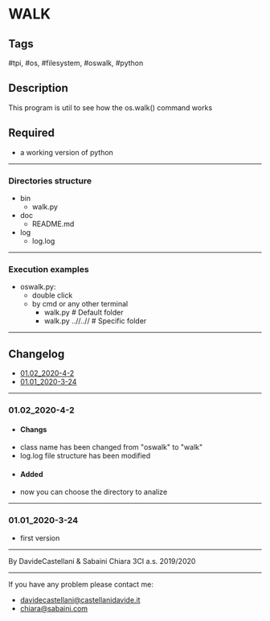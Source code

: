 # WALK

## Tags
 #tpi, #os, #filesystem, #oswalk, #python

## Description
This program is util to see how the os.walk() command works

## Required
- a working version of python
  
---

### Directories structure
- bin
  - walk.py
- doc
  - README.md
- log
  - log.log
---

### Execution examples
- oswalk.py:
  - double click
  - by cmd or any other terminal
    - walk.py                   # Default  folder
    - walk.py ..//..//          # Specific folder

---
## Changelog 
- [01.02_2020-4-2](#0101_2020-4-2)
- [01.01_2020-3-24](#0101_2020-3-24)

---

### 01.02_2020-4-2
 - #### Changs
  - class name has been changed from "oswalk" to "walk"
  - log.log file structure has been modified
 - #### Added
  - now you can choose the directory to analize

---

### 01.01_2020-3-24
 - first version


---

By DavideCastellani & Sabaini Chiara 3CI a.s. 2019/2020

---

If you have any problem please contact me:
- davidecastellani@castellanidavide.it
- chiara@sabaini.com